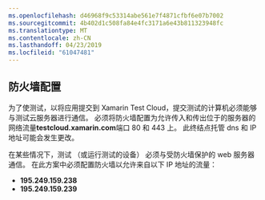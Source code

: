 ```yaml
---
ms.openlocfilehash: d46968f9c53314abe561e7f4871cfbf6e07b7002
ms.sourcegitcommit: 4b402d1c508fa84e4fc3171a6e43b811323948fc
ms.translationtype: MT
ms.contentlocale: zh-CN
ms.lasthandoff: 04/23/2019
ms.locfileid: "61047481"
---
```

## <a name="firewall-configuration"></a>防火墙配置

为了使测试，以将应用提交到 Xamarin Test Cloud，提交测试的计算机必须能够与测试云服务器进行通信。 必须将防火墙配置为允许传入和传出位于的服务器的网络流量**testcloud.xamarin.com**端口 80 和 443 上。 此终结点托管 dns 和 IP 地址可能会发生更改。 

在某些情况下，测试 （或运行测试的设备） 必须与受防火墙保护的 web 服务器通信。 在此方案中必须配置防火墙以允许来自以下 IP 地址的流量：

* **195.249.159.238**
* **195.249.159.239**
